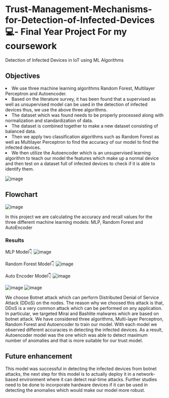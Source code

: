 # Trust-Management-Mechanisms-for-Detection-of-Infected-Devices 💻- Final Year Project For my coursework
Detection of Infected Devices in IoT using ML Algorithms
<h2>Objectives </h2>

<li> We use three machine learning algorithms Random Forest, Multilayer Perceptron and Autoencoder. </li>
<li>Based on the literature survey, it has been found that a supervised as well as unsupervised model can be used in the detection of infected devices thus, we use the above three algorithms.</li>
<li>The dataset which was found needs to be properly processed along with normalization and standardization of data.</li>
<li>The dataset is combined together to make a new dataset consisting of balanced data.</li>
<li>Then we apply two classification algorithms such as Random Forest as well as Multilayer Perceptron to find the accuracy of our model to find the infected devices.</li>
<li>We then utilize the Autoencoder which is an unsupervised learning algorithm to teach our model the features which make up a normal device and then test on a dataset full of infected devices to check if it is able to identify them.</li>

![image](https://user-images.githubusercontent.com/64797270/198870626-6eef3a4b-9012-481d-bbcb-0b6094b7e7ea.png)

<h2> Flowchart </h2>

![image](https://user-images.githubusercontent.com/64797270/198870612-d8db0431-a125-4acc-834f-b5f65745d240.png)

In this project we are calculating the accuracy and recall values for the three different machine learning models: MLP, Random Forest and AutoEncoder
<h3>Results</h3>

MLP Model👇
![image](https://user-images.githubusercontent.com/64797270/198870824-df8a50c5-3d88-424f-97c9-eb29f38c1189.png)

Random Forest Model👇
![image](https://user-images.githubusercontent.com/64797270/198870838-5787d018-39a7-48ae-88e3-59b9679596ff.png)

Auto Encoder Model👇
![image](https://user-images.githubusercontent.com/64797270/198870852-33e53eb5-c424-469d-ba56-4b93aa834969.png)

![image](https://user-images.githubusercontent.com/64797270/198870944-ecc49609-e12a-4b4e-b099-711c9fdd3ec2.png)
![image](https://user-images.githubusercontent.com/64797270/198870951-5a00960c-9321-486d-adfc-96cef9481df0.png)


We choose Botnet attack which can perform Distributed Denial of Service Attack (DDoS) on the nodes. The reason why we choosed this attack is that, DDoS is a very common attack which can be performed on any application. In particular, we targeted Mirai and Bashlite malwares which are based on botnet attack. We have considered three algorithms, Multi-layer Perceptron, Random Forest and Autoencoder to train our model. With each model we observed different accuracies in detecting the infected devices. As a result, Autoencoder model was the one which was able to detect maximum number of anomalies and that is more suitable for our trust model.  

<h2>Future enhancement </h2>

This model was successful in detecting the infected devices from botnet attacks, the next step for this model is to actually deploy it in a network-based environment where it can detect real-time attacks. Further studies need to be done to incorporate hardware devices if it can be used in detecting the anomalies which would make our model more robust. 
